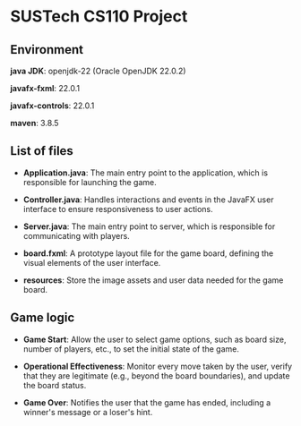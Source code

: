 # SUSTech CS110 Project

## Environment

**java JDK**: openjdk-22 (Oracle OpenJDK 22.0.2)

**javafx-fxml**: 22.0.1

**javafx-controls**: 22.0.1

**maven**: 3.8.5

## List of files

- **Application.java**: The main entry point to the application, which is responsible for launching the game.

- **Controller.java**: Handles interactions and events in the JavaFX user interface to ensure responsiveness to user actions.

- **Server.java**: The main entry point to server, which is responsible for communicating with players.

- **board.fxml**: A prototype layout file for the game board, defining the visual elements of the user interface.

- **resources**: Store the image assets and user data needed for the game board.

## Game logic

- **Game Start**: Allow the user to select game options, such as board size, number of players, etc., to set the initial state of the game.

- **Operational Effectiveness**: Monitor every move taken by the user, verify that they are legitimate (e.g., beyond the board boundaries), and update the board status.

- **Game Over**: Notifies the user that the game has ended, including a winner's message or a loser's hint.
